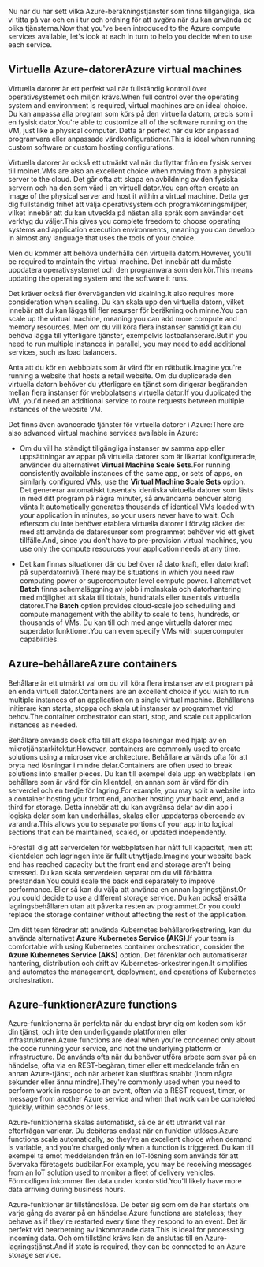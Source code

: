 <span data-ttu-id="f86af-101">Nu när du har sett vilka Azure-beräkningstjänster som finns tillgängliga, ska vi titta på var och en i tur och ordning för att avgöra när du kan använda de olika tjänsterna.</span><span class="sxs-lookup"><span data-stu-id="f86af-101">Now that you've been introduced to the Azure compute services available, let's look at each in turn to help you decide when to use each service.</span></span>

## <a name="azure-virtual-machines"></a><span data-ttu-id="f86af-102">Virtuella Azure-datorer</span><span class="sxs-lookup"><span data-stu-id="f86af-102">Azure virtual machines</span></span>

<span data-ttu-id="f86af-103">Virtuella datorer är ett perfekt val när fullständig kontroll över operativsystemet och miljön krävs.</span><span class="sxs-lookup"><span data-stu-id="f86af-103">When full control over the operating system and environment is required, virtual machines are an ideal choice.</span></span> <span data-ttu-id="f86af-104">Du kan anpassa alla program som körs på den virtuella datorn, precis som i en fysisk dator.</span><span class="sxs-lookup"><span data-stu-id="f86af-104">You're able to customize all of the software running on the VM, just like a physical computer.</span></span> <span data-ttu-id="f86af-105">Detta är perfekt när du kör anpassad programvara eller anpassade värdkonfigurationer.</span><span class="sxs-lookup"><span data-stu-id="f86af-105">This is ideal when running custom software or custom hosting configurations.</span></span>

<span data-ttu-id="f86af-106">Virtuella datorer är också ett utmärkt val när du flyttar från en fysisk server till molnet.</span><span class="sxs-lookup"><span data-stu-id="f86af-106">VMs are also an excellent choice when moving from a physical server to the cloud.</span></span> <span data-ttu-id="f86af-107">Det går ofta att skapa en avbildning av den fysiska servern och ha den som värd i en virtuell dator.</span><span class="sxs-lookup"><span data-stu-id="f86af-107">You can often create an image of the physical server and host it within a virtual machine.</span></span> <span data-ttu-id="f86af-108">Detta ger dig fullständig frihet att välja operativsystem och programkörningsmiljöer, vilket innebär att du kan utveckla på nästan alla språk som använder det verktyg du väljer.</span><span class="sxs-lookup"><span data-stu-id="f86af-108">This gives you complete freedom to choose operating systems and application execution environments, meaning you can develop in almost any language that uses the tools of your choice.</span></span>

<span data-ttu-id="f86af-109">Men du kommer att behöva underhålla den virtuella datorn.</span><span class="sxs-lookup"><span data-stu-id="f86af-109">However, you'll be required to maintain the virtual machine.</span></span> <span data-ttu-id="f86af-110">Det innebär att du måste uppdatera operativsystemet och den programvara som den kör.</span><span class="sxs-lookup"><span data-stu-id="f86af-110">This means updating the operating system and the software it runs.</span></span> 

<span data-ttu-id="f86af-111">Det kräver också fler överväganden vid skalning.</span><span class="sxs-lookup"><span data-stu-id="f86af-111">It also requires more consideration when scaling.</span></span> <span data-ttu-id="f86af-112">Du kan skala upp den virtuella datorn, vilket innebär att du kan lägga till fler resurser för beräkning och minne.</span><span class="sxs-lookup"><span data-stu-id="f86af-112">You can scale up the virtual machine, meaning you can add more compute and memory resources.</span></span> <span data-ttu-id="f86af-113">Men om du vill köra flera instanser samtidigt kan du behöva lägga till ytterligare tjänster, exempelvis lastbalanserare.</span><span class="sxs-lookup"><span data-stu-id="f86af-113">But if you need to run multiple instances in parallel, you may need to add additional services, such as load balancers.</span></span>

<span data-ttu-id="f86af-114">Anta att du kör en webbplats som är värd för en nätbutik.</span><span class="sxs-lookup"><span data-stu-id="f86af-114">Imagine you're running a website that hosts a retail website.</span></span> <span data-ttu-id="f86af-115">Om du duplicerade den virtuella datorn behöver du ytterligare en tjänst som dirigerar begäranden mellan flera instanser för webbplatsens virtuella dator.</span><span class="sxs-lookup"><span data-stu-id="f86af-115">If you duplicated the VM, you'd need an additional service to route requests between multiple instances of the website VM.</span></span>

<span data-ttu-id="f86af-116">Det finns även avancerade tjänster för virtuella datorer i Azure:</span><span class="sxs-lookup"><span data-stu-id="f86af-116">There are also advanced virtual machine services available in Azure:</span></span>

- <span data-ttu-id="f86af-117">Om du vill ha ständigt tillgängliga instanser av samma app eller uppsättningar av appar på virtuella datorer som är likartat konfigurerade, använder du alternativet **Virtual Machine Scale Sets**.</span><span class="sxs-lookup"><span data-stu-id="f86af-117">For running consistently available instances of the same app, or sets of apps, on similarly configured VMs, use the **Virtual Machine Scale Sets** option.</span></span> <span data-ttu-id="f86af-118">Det genererar automatiskt tusentals identiska virtuella datorer som lästs in med ditt program på några minuter, så användarna behöver aldrig vänta.</span><span class="sxs-lookup"><span data-stu-id="f86af-118">It automatically generates thousands of identical VMs loaded with your application in minutes, so your users never have to wait.</span></span> <span data-ttu-id="f86af-119">Och eftersom du inte behöver etablera virtuella datorer i förväg räcker det med att använda de dataresurser som programmet behöver vid ett givet tillfälle.</span><span class="sxs-lookup"><span data-stu-id="f86af-119">And, since you don't have to pre-provision virtual machines, you use only the compute resources your application needs at any time.</span></span>

- <span data-ttu-id="f86af-120">Det kan finnas situationer där du behöver rå datorkraft, eller datorkraft på superdatornivå.</span><span class="sxs-lookup"><span data-stu-id="f86af-120">There may be situations in which you need raw computing power or supercomputer level compute power.</span></span> <span data-ttu-id="f86af-121">I alternativet **Batch** finns schemaläggning av jobb i molnskala och datorhantering med möjlighet att skala till tiotals, hundratals eller tusentals virtuella datorer.</span><span class="sxs-lookup"><span data-stu-id="f86af-121">The **Batch** option provides cloud-scale job scheduling and compute management with the ability to scale to tens, hundreds, or thousands of VMs.</span></span> <span data-ttu-id="f86af-122">Du kan till och med ange virtuella datorer med superdatorfunktioner.</span><span class="sxs-lookup"><span data-stu-id="f86af-122">You can even specify VMs with supercomputer capabilities.</span></span>

## <a name="azure-containers"></a><span data-ttu-id="f86af-123">Azure-behållare</span><span class="sxs-lookup"><span data-stu-id="f86af-123">Azure containers</span></span>

<span data-ttu-id="f86af-124">Behållare är ett utmärkt val om du vill köra flera instanser av ett program på en enda virtuell dator.</span><span class="sxs-lookup"><span data-stu-id="f86af-124">Containers are an excellent choice if you wish to run multiple instances of an application on a single virtual machine.</span></span> <span data-ttu-id="f86af-125">Behållarens initierare kan starta, stoppa och skala ut instanser av programmet vid behov.</span><span class="sxs-lookup"><span data-stu-id="f86af-125">The container orchestrator can start, stop, and scale out application instances as needed.</span></span>

<span data-ttu-id="f86af-126">Behållare används dock ofta till att skapa lösningar med hjälp av en mikrotjänstarkitektur.</span><span class="sxs-lookup"><span data-stu-id="f86af-126">However, containers are commonly used to create solutions using a microservice architecture.</span></span> <span data-ttu-id="f86af-127">Behållare används ofta för att bryta ned lösningar i mindre delar.</span><span class="sxs-lookup"><span data-stu-id="f86af-127">Containers are often used to break solutions into smaller pieces.</span></span> <span data-ttu-id="f86af-128">Du kan till exempel dela upp en webbplats i en behållare som är värd för din klientdel, en annan som är värd för din serverdel och en tredje för lagring.</span><span class="sxs-lookup"><span data-stu-id="f86af-128">For example, you may split a website into a container hosting your front end, another hosting your back end, and a third for storage.</span></span> <span data-ttu-id="f86af-129">Detta innebär att du kan avgränsa delar av din app i logiska delar som kan underhållas, skalas eller uppdateras oberoende av varandra.</span><span class="sxs-lookup"><span data-stu-id="f86af-129">This allows you to separate portions of your app into logical sections that can be maintained, scaled, or updated independently.</span></span>

<span data-ttu-id="f86af-130">Föreställ dig att serverdelen för webbplatsen har nått full kapacitet, men att klientdelen och lagringen inte är fullt utnyttjade.</span><span class="sxs-lookup"><span data-stu-id="f86af-130">Imagine your website back end has reached capacity but the front end and storage aren't being stressed.</span></span> <span data-ttu-id="f86af-131">Du kan skala serverdelen separat om du vill förbättra prestandan.</span><span class="sxs-lookup"><span data-stu-id="f86af-131">You could scale the back end separately to improve performance.</span></span> <span data-ttu-id="f86af-132">Eller så kan du välja att använda en annan lagringstjänst.</span><span class="sxs-lookup"><span data-stu-id="f86af-132">Or you could decide to use a different storage service.</span></span> <span data-ttu-id="f86af-133">Du kan också ersätta lagringsbehållaren utan att påverka resten av programmet.</span><span class="sxs-lookup"><span data-stu-id="f86af-133">Or you could replace the storage container without affecting the rest of the application.</span></span>

 <span data-ttu-id="f86af-134">Om ditt team föredrar att använda Kubernetes behållarorkestrering, kan du använda alternativet **Azure Kubernetes Service (AKS)**.</span><span class="sxs-lookup"><span data-stu-id="f86af-134">If your team is comfortable with using Kubernetes container orchestration, consider the **Azure Kubernetes Service (AKS)** option.</span></span> <span data-ttu-id="f86af-135">Det förenklar och automatiserar hantering, distribution och drift av Kubernetes-orkestreringen.</span><span class="sxs-lookup"><span data-stu-id="f86af-135">It simplifies and automates the management, deployment, and operations of Kubernetes orchestration.</span></span>

## <a name="azure-functions"></a><span data-ttu-id="f86af-136">Azure-funktioner</span><span class="sxs-lookup"><span data-stu-id="f86af-136">Azure functions</span></span>

<span data-ttu-id="f86af-137">Azure-funktionerna är perfekta när du endast bryr dig om koden som kör din tjänst, och inte den underliggande plattformen eller infrastrukturen.</span><span class="sxs-lookup"><span data-stu-id="f86af-137">Azure functions are ideal when you're concerned only about the code running your service, and not the underlying platform or infrastructure.</span></span> <span data-ttu-id="f86af-138">De används ofta när du behöver utföra arbete som svar på en händelse, ofta via en REST-begäran, timer eller ett meddelande från en annan Azure-tjänst, och när arbetet kan slutföras snabbt (inom några sekunder eller ännu mindre).</span><span class="sxs-lookup"><span data-stu-id="f86af-138">They're commonly used when you need to perform work in response to an event, often via a REST request, timer, or message from another Azure service and when that work can be completed quickly, within seconds or less.</span></span>

<span data-ttu-id="f86af-139">Azure-funktionerna skalas automatiskt, så de är ett utmärkt val när efterfrågan varierar. Du debiteras endast när en funktion utlöses.</span><span class="sxs-lookup"><span data-stu-id="f86af-139">Azure functions scale automatically, so they're an excellent choice when demand is variable, and you're charged only when a function is triggered.</span></span> <span data-ttu-id="f86af-140">Du kan till exempel ta emot meddelanden från en IoT-lösning som används för att övervaka företagets budbilar.</span><span class="sxs-lookup"><span data-stu-id="f86af-140">For example, you may be receiving messages from an IoT solution used to monitor a fleet of delivery vehicles.</span></span> <span data-ttu-id="f86af-141">Förmodligen inkommer fler data under kontorstid.</span><span class="sxs-lookup"><span data-stu-id="f86af-141">You'll likely have more data arriving during business hours.</span></span>

<span data-ttu-id="f86af-142">Azure-funktioner är tillståndslösa. De beter sig som om de har startats om varje gång de svarar på en händelse.</span><span class="sxs-lookup"><span data-stu-id="f86af-142">Azure functions are stateless; they behave as if they're restarted every time they respond to an event.</span></span> <span data-ttu-id="f86af-143">Det är perfekt vid bearbetning av inkommande data.</span><span class="sxs-lookup"><span data-stu-id="f86af-143">This is ideal for processing incoming data.</span></span> <span data-ttu-id="f86af-144">Och om tillstånd krävs kan de anslutas till en Azure-lagringstjänst.</span><span class="sxs-lookup"><span data-stu-id="f86af-144">And if state is required, they can be connected to an Azure storage service.</span></span>
